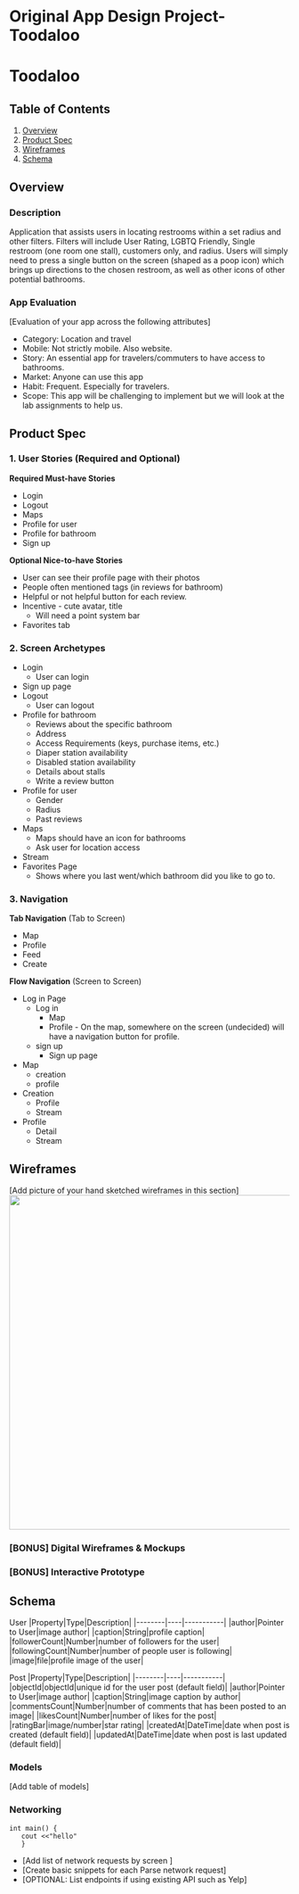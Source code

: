 Original App Design Project- Toodaloo
===

# Toodaloo

## Table of Contents
1. [Overview](#Overview)
1. [Product Spec](#Product-Spec)
1. [Wireframes](#Wireframes)
2. [Schema](#Schema)

## Overview
### Description
Application that assists users in locating restrooms within a set radius and other filters. Filters will include User Rating, LGBTQ Friendly, Single restroom (one room one stall), customers only, and radius. Users will simply need to press a single button on the screen (shaped as a poop icon) which brings up directions to the chosen restroom, as well as other icons of other potential bathrooms. 

### App Evaluation
[Evaluation of your app across the following attributes]
* Category: Location and travel 
* Mobile: Not strictly mobile. Also website. 
* Story: An essential app for travelers/commuters to have access to bathrooms. 
* Market: Anyone can use this app
* Habit: Frequent. Especially for travelers.
* Scope: This app will be challenging to implement but we will look at the lab assignments to help us. 

## Product Spec

### 1. User Stories (Required and Optional)

**Required Must-have Stories**

* Login
* Logout
* Maps
* Profile for user 
* Profile for bathroom
* Sign up


**Optional Nice-to-have Stories**

* User can see their profile page with their photos
* People often mentioned tags (in reviews for bathroom)
* Helpful or not helpful button for each review.
* Incentive - cute avatar, title
    * Will need a point system bar
* Favorites tab

### 2. Screen Archetypes

* Login
   * User can login
* Sign up page
* Logout
   * User can logout
* Profile for bathroom
    * Reviews about the specific bathroom
    * Address
    * Access Requirements (keys, purchase items, etc.)
    * Diaper station availability 
    * Disabled station availability
    * Details about stalls
    * Write a review button
* Profile for user 
    * Gender 
    * Radius
    * Past reviews
* Maps
    * Maps should have an icon for bathrooms
    * Ask user for location access
* Stream
* Favorites Page
    * Shows where you last went/which bathroom did you like to go to. 

### 3. Navigation

**Tab Navigation** (Tab to Screen)

* Map
* Profile
* Feed
* Create


**Flow Navigation** (Screen to Screen)

* Log in Page
    * Log in 
        * Map
        * Profile - On the map, somewhere on the screen (undecided) will have a navigation button for profile. 
    * sign up
        * Sign up page
* Map
    * creation
    * profile
* Creation
    * Profile
    * Stream
* Profile
    * Detail 
    * Stream

## Wireframes
[Add picture of your hand sketched wireframes in this section]
<img src="https://github.com/too-da-loo/toodaloo/blob/main/Wireframe.jpg" width=600>

### [BONUS] Digital Wireframes & Mockups

### [BONUS] Interactive Prototype

## Schema
User
|Property|Type|Description|
|--------|----|-----------|
|author|Pointer to User|image author|
|caption|String|profile caption|
|followerCount|Number|number of followers for the user|
|followingCount|Number|number of people user is following|
|image|file|profile image of the user|

Post
|Property|Type|Description|
|--------|----|-----------|
|objectId|objectId|unique id for the user post (default field)|
|author|Pointer to User|image author|
|caption|String|image caption by author|
|commentsCount|Number|number of comments that has been posted to an image|
|likesCount|Number|number of likes for the post|
|ratingBar|image/number|star rating|
|createdAt|DateTime|date when post is created (default field)|
|updatedAt|DateTime|date when post is last updated (default field)|

### Models
[Add table of models]
### Networking
```
int main() {
   cout <<"hello" 
   }
 ```

- [Add list of network requests by screen ]
- [Create basic snippets for each Parse network request]
- [OPTIONAL: List endpoints if using existing API such as Yelp]
